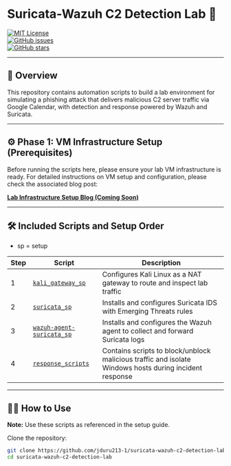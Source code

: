 # Suricata-Wazuh C2 Detection Lab 🚨

[![MIT License](https://img.shields.io/badge/license-MIT-green.svg)](LICENSE)  
[![GitHub issues](https://img.shields.io/github/issues/jduru213-1/suricata-wazuh-c2-detection-lab)](https://github.com/jduru213-1/suricata-wazuh-c2-detection-lab/issues)  
[![GitHub stars](https://img.shields.io/github/stars/jduru213-1/suricata-wazuh-c2-detection-lab)](https://github.com/jduru213-1/suricata-wazuh-c2-detection-lab/stargazers)  

---

## 📖 Overview

This repository contains automation scripts to build a lab environment for simulating a phishing attack that delivers malicious C2 server traffic via Google Calendar, with detection and response powered by Wazuh and Suricata.

---

## ⚙️ Phase 1: VM Infrastructure Setup (Prerequisites)

Before running the scripts here, please ensure your lab VM infrastructure is ready. For detailed instructions on VM setup and configuration, please check the associated blog post:

[**Lab Infrastructure Setup Blog (Coming Soon)**](#)  

---

## 🛠️ Included Scripts and Setup Order

- sp = setup
  
| Step | Script                                          | Description                                                                                          |
|------|------------------------------------------------|----------------------------------------------------------------------------------------------------|
| 1    | [`kali_gateway_sp`](kali_gateway_sp/)           | Configures Kali Linux as a NAT gateway to route and inspect lab traffic                            |
| 2    | [`suricata_sp`](suricata_sp/)                   | Installs and configures Suricata IDS with Emerging Threats rules                                   |
| 3    | [`wazuh-agent-suricata_sp`](wazuh-agent-suricata_sp/) | Installs and configures the Wazuh agent to collect and forward Suricata logs                       |
| 4    | [`response_scripts`](response_scripts/)         | Contains scripts to block/unblock malicious traffic and isolate Windows hosts during incident response |


---

## 🏃‍♂️ How to Use

**Note:** Use these scripts as referenced in the setup guide.

Clone the repository:

```bash
git clone https://github.com/jduru213-1/suricata-wazuh-c2-detection-lab.git
cd suricata-wazuh-c2-detection-lab

